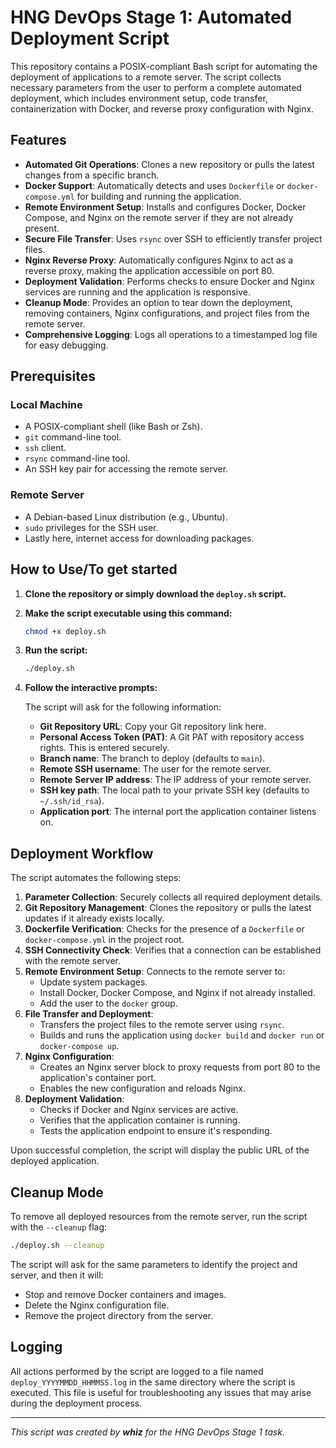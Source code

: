 # HNG DevOps Stage 1: Automated Deployment Script

This repository contains a POSIX-compliant Bash script for automating the deployment of applications to a remote server. The script collects necessary parameters from the user to perform a complete automated deployment, which includes environment setup, code transfer, containerization with Docker, and reverse proxy configuration with Nginx.

## Features

- **Automated Git Operations**: Clones a new repository or pulls the latest changes from a specific branch.
- **Docker Support**: Automatically detects and uses `Dockerfile` or `docker-compose.yml` for building and running the application.
- **Remote Environment Setup**: Installs and configures Docker, Docker Compose, and Nginx on the remote server if they are not already present.
- **Secure File Transfer**: Uses `rsync` over SSH to efficiently transfer project files.
- **Nginx Reverse Proxy**: Automatically configures Nginx to act as a reverse proxy, making the application accessible on port 80.
- **Deployment Validation**: Performs checks to ensure Docker and Nginx services are running and the application is responsive.
- **Cleanup Mode**: Provides an option to tear down the deployment, removing containers, Nginx configurations, and project files from the remote server.
- **Comprehensive Logging**: Logs all operations to a timestamped log file for easy debugging.

## Prerequisites

### Local Machine

- A POSIX-compliant shell (like Bash or Zsh).
- `git` command-line tool.
- `ssh` client.
- `rsync` command-line tool.
- An SSH key pair for accessing the remote server.

### Remote Server

- A Debian-based Linux distribution (e.g., Ubuntu).
- `sudo` privileges for the SSH user.
- Lastly here, internet access for downloading packages.

## How to Use/To get started

1.  **Clone the repository or simply download the `deploy.sh` script.**

2.  **Make the script executable using this command:**
    ```bash
    chmod +x deploy.sh
    ```

3.  **Run the script:**
    ```bash
    ./deploy.sh
    ```

4.  **Follow the interactive prompts:**

    The script will ask for the following information:
    - **Git Repository URL**: Copy your Git repository link here.
    - **Personal Access Token (PAT)**: A Git PAT with repository access rights. This is entered securely.
    - **Branch name**: The branch to deploy (defaults to `main`).
    - **Remote SSH username**: The user for the remote server.
    - **Remote Server IP address**: The IP address of your remote server.
    - **SSH key path**: The local path to your private SSH key (defaults to `~/.ssh/id_rsa`).
    - **Application port**: The internal port the application container listens on.

## Deployment Workflow

The script automates the following steps:

1.  **Parameter Collection**: Securely collects all required deployment details.
2.  **Git Repository Management**: Clones the repository or pulls the latest updates if it already exists locally.
3.  **Dockerfile Verification**: Checks for the presence of a `Dockerfile` or `docker-compose.yml` in the project root.
4.  **SSH Connectivity Check**: Verifies that a connection can be established with the remote server.
5.  **Remote Environment Setup**: Connects to the remote server to:
    - Update system packages.
    - Install Docker, Docker Compose, and Nginx if not already installed.
    - Add the user to the `docker` group.
6.  **File Transfer and Deployment**:
    - Transfers the project files to the remote server using `rsync`.
    - Builds and runs the application using `docker build` and `docker run` or `docker-compose up`.
7.  **Nginx Configuration**:
    - Creates an Nginx server block to proxy requests from port 80 to the application's container port.
    - Enables the new configuration and reloads Nginx.
8.  **Deployment Validation**:
    - Checks if Docker and Nginx services are active.
    - Verifies that the application container is running.
    - Tests the application endpoint to ensure it's responding.

Upon successful completion, the script will display the public URL of the deployed application.

## Cleanup Mode

To remove all deployed resources from the remote server, run the script with the `--cleanup` flag:

```bash
./deploy.sh --cleanup
```

The script will ask for the same parameters to identify the project and server, and then it will:
- Stop and remove Docker containers and images.
- Delete the Nginx configuration file.
- Remove the project directory from the server.

## Logging

All actions performed by the script are logged to a file named `deploy_YYYYMMDD_HHMMSS.log` in the same directory where the script is executed. This file is useful for troubleshooting any issues that may arise during the deployment process.

---
*This script was created by **whiz** for the HNG DevOps Stage 1 task.*

